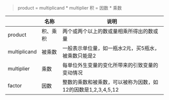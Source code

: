 > product = multiplicand * multiplier
> 积 = 因数 * 乘数

| 	             | 名称    | 说明	                                    |  
|---------------|-------|----------------------------------------| 
| product       | 积、乘积	 | 两个或两个以上的数或量相乘所得出的数或量	                  |  
| multiplicand	 | 被乘数   | 	一般表示单位量，如一瓶水2元，买5瓶水，被乘数只能是2           | 	 
| multiplier	   | 乘数    | 每单位外生变量的变化所带来的引致变量的变动情况	               |
| factor	       | 因数    | 整数的乘数和被乘数，可以被称为因数，如12的因数是1,2,3,4,5,12	 |
 